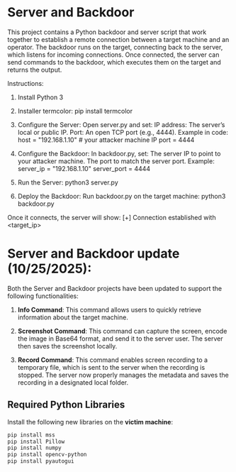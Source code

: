 # Server and Backdoor 
This project contains a Python backdoor and server script that work together to establish a remote connection between a target machine and an operator. The backdoor runs on the target, connecting back to the server, which listens for incoming connections. 
Once connected, the server can send commands to the backdoor, which executes them on the target and returns the output.

Instructions:

1. Install Python 3
  
2. Installer termcolor: pip install termcolor

3. Configure the Server:
  Open server.py and set:
    IP address: The server’s local or public IP.
    Port: An open TCP port (e.g., 4444).
      Example in code:
        host = "192.168.1.10"  # your attacker machine IP
        port = 4444

4. Configure the Backdoor:
   In backdoor.py, set:
    The server IP to point to your attacker machine. The port to match the server port.
      Example:
        server_ip = "192.168.1.10"
        server_port = 4444

5. Run the Server: python3 server.py

6. Deploy the Backdoor:
   Run backdoor.py on the target machine:
    python3 backdoor.py


Once it connects, the server will show: [+] Connection established with <target_ip>

# Server and Backdoor update (10/25/2025):
Both the Server and Backdoor projects have been updated to support the following functionalities:

1. **Info Command**: This command allows users to quickly retrieve information about the target machine.

2. **Screenshot Command**: This command can capture the screen, encode the image in Base64 format, and send it to the server user. The server then saves the screenshot locally.

3. **Record Command**: This command enables screen recording to a temporary file, which is sent to the server when the recording is stopped. The server now properly manages the metadata and saves the recording in a designated local folder.

## Required Python Libraries

Install the following new libraries on the **victim machine**:

```bash
pip install mss
pip install Pillow
pip install numpy
pip install opencv-python
pip install pyautogui
